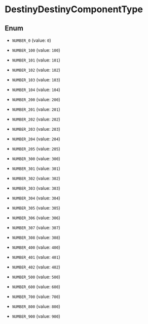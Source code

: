 
# DestinyDestinyComponentType

## Enum


* `NUMBER_0` (value: `0`)

* `NUMBER_100` (value: `100`)

* `NUMBER_101` (value: `101`)

* `NUMBER_102` (value: `102`)

* `NUMBER_103` (value: `103`)

* `NUMBER_104` (value: `104`)

* `NUMBER_200` (value: `200`)

* `NUMBER_201` (value: `201`)

* `NUMBER_202` (value: `202`)

* `NUMBER_203` (value: `203`)

* `NUMBER_204` (value: `204`)

* `NUMBER_205` (value: `205`)

* `NUMBER_300` (value: `300`)

* `NUMBER_301` (value: `301`)

* `NUMBER_302` (value: `302`)

* `NUMBER_303` (value: `303`)

* `NUMBER_304` (value: `304`)

* `NUMBER_305` (value: `305`)

* `NUMBER_306` (value: `306`)

* `NUMBER_307` (value: `307`)

* `NUMBER_308` (value: `308`)

* `NUMBER_400` (value: `400`)

* `NUMBER_401` (value: `401`)

* `NUMBER_402` (value: `402`)

* `NUMBER_500` (value: `500`)

* `NUMBER_600` (value: `600`)

* `NUMBER_700` (value: `700`)

* `NUMBER_800` (value: `800`)

* `NUMBER_900` (value: `900`)



